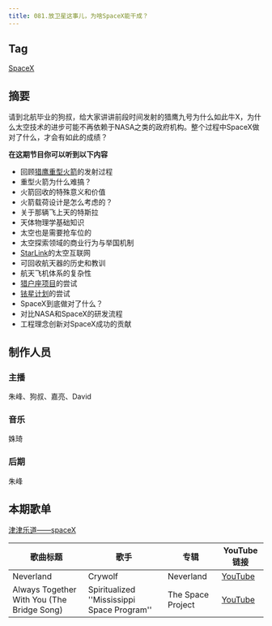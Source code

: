 ```yaml
---
title: 081.放卫星这事儿，为啥SpaceX能干成？
---
```


## Tag

[SpaceX](https://zh.wikipedia.org/zh-hans/SpaceX)

## 摘要

请到北航毕业的狗叔，给大家讲讲前段时间发射的猎鹰九号为什么如此牛X，为什么太空技术的进步可能不再依赖于NASA之类的政府机构。整个过程中SpaceX做对了什么，才会有如此的成绩？

**在这期节目你可以听到以下内容**

- 回顾[猎鹰重型火箭](https://zh.wikipedia.org/wiki/%E7%8D%B5%E9%B7%B9%E9%87%8D%E5%9E%8B%E9%81%8B%E8%BC%89%E7%81%AB%E7%AE%AD)的发射过程
- 重型火箭为什么难搞？
- 火箭回收的特殊意义和价值
- 火箭载荷设计是怎么考虑的？
- 关于那辆飞上天的特斯拉
- 天体物理学基础知识
- 太空也是需要抢车位的
- 太空探索领域的商业行为与举国机制
- [StarLink](https://en.wikipedia.org/wiki/Starlink_(satellite_constellation))的太空互联网
- 可回收航天器的历史和教训
- 航天飞机体系的复杂性
- [猎户座项目](https://zh.wikipedia.org/wiki/%E7%8C%8E%E6%88%B7%E5%BA%A7%E9%A3%9E%E8%88%B9)的尝试
- [铱星计划](https://zh.wikipedia.org/wiki/%E9%93%B1%E5%8D%AB%E6%98%9F)的尝试
- SpaceX到底做对了什么？
- 对比NASA和SpaceX的研发流程
- 工程理念创新对SpaceX成功的贡献

## 制作人员

### 主播

朱峰、狗叔、嘉亮、David

### 音乐

姝琦

### 后期

朱峰

## 本期歌单

 [津津乐道——spaceX](https://music.163.com/#/playlist?id=2143826468)
 
 |歌曲标题 | 歌手|专辑|YouTube链接|
| ---------- | --- |--- | --- | 
|Neverland| Crywolf|Neverland|[YouTube](https://www.youtube.com/watch?v=osTgI-0GXxs)|
|Always Together With You (The Bridge Song)|Spiritualized ''Mississippi Space Program''|The Space Project|[YouTube](https://www.youtube.com/watch?v=GksfQN1_LsM)|

